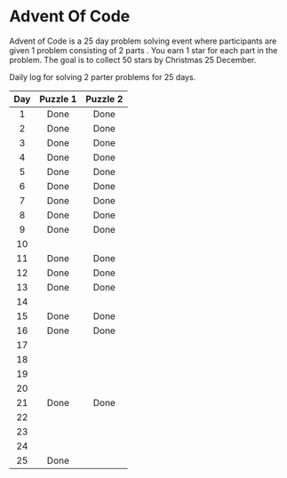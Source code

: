 # Advent Of Code

Advent of Code is a 25 day problem solving event where participants are given 1 problem consisting of 2 parts . You earn 1 star for each part in the problem.
The goal is to collect 50 stars by Christmas 25 December.

Daily log for solving 2 parter problems for 25 days.

| Day  | Puzzle 1 | Puzzle 2 |
| :--: | :------: | :------: |
|  1   |   Done   |   Done   |
|  2   |   Done   |   Done   |
|  3   |   Done   |   Done   |
|  4   |   Done   |   Done   |
|  5   |   Done   |   Done   |
|  6   |   Done   |   Done   |
|  7   |   Done   |   Done   |
|  8   |   Done   |   Done   |
|  9   |   Done   |   Done   |
|  10  |          |          |
|  11  |   Done   |   Done   |
|  12  |   Done   |   Done   |
|  13  |   Done   |   Done   |
|  14  |          |          |
|  15  |   Done   |   Done   |
|  16  |   Done   |   Done   |
|  17  |          |          |
|  18  |          |          |
|  19  |          |          |
|  20  |          |          |
|  21  |   Done   |   Done   |
|  22  |          |          |
|  23  |          |          |
|  24  |          |          |
|  25  |   Done   |          |
